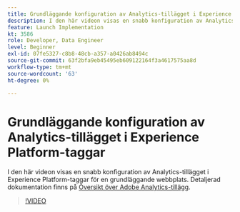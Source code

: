 ```yaml
---
title: Grundläggande konfiguration av Analytics-tillägget i Experience Platform-taggar
description: I den här videon visas en snabb konfiguration av Analytics-tillägget i Experience Platform-taggar för en grundläggande webbplats.
feature: Launch Implementation
kt: 3586
role: Developer, Data Engineer
level: Beginner
exl-id: 07fe5327-c8b8-48cb-a357-a0426ab8494c
source-git-commit: 63f2bfa9eb45495eb609122164f3a4617575aa8d
workflow-type: tm+mt
source-wordcount: '63'
ht-degree: 0%

---
```


# Grundläggande konfiguration av Analytics-tillägget i Experience Platform-taggar

I den här videon visas en snabb konfiguration av Analytics-tillägget i Experience Platform-taggar för en grundläggande webbplats. Detaljerad dokumentation finns på [Översikt över Adobe Analytics-tillägg](https://experienceleague.adobe.com/docs/experience-platform/tags/extensions/client/analytics/overview.html).

>[!VIDEO](https://video.tv.adobe.com/v/28751/?quality=12&learn=on)
